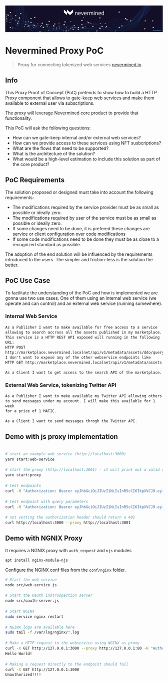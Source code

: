 [![banner](https://raw.githubusercontent.com/nevermined-io/assets/main/images/logo/banner_logo.png)](https://nevermined.io)

# Nevermined Proxy PoC

> Proxy for connecting tokenized web services
> [nevermined.io](https://nevermined.io)

## Info

This Proxy Proof of Concept (PoC) pretends to show how to build a HTTP Proxy component that allows
to gate-keep web services and make them available to external user via subscriptions.

The proxy will leverage Nevermined core product to provide that functionality.

This PoC will ask the following questions:

- How can we gate-keep internal and/or external web services?
- How can we provide access to these services using NFT susbcriptions?
- What are the flows that need to be supported?
- What is the architecture of the solution?
- What would be a high-level estimation to include this solution as part of the core product?

## PoC Requirements

The solution proposed or designed must take into account the following requirements:

- The modifications required by the service provider must be as small as possible or ideally zero.
- The modifications required by user of the service must be as small as possible or ideally zero.
- If some changes need to be done, it is prefered these changes are service or client configuration over code modifications
- If some code modifications need to be done they must be as close to a recognized standard as possible.

The adoption of the end solution will be influenced by the requirements introduced to the users. The simpler and
friction-less is the solution the better.

## PoC Use Case

To facilitate the understanding of the PoC and how is implemented we are gonna use two use cases.
One of them using an internal web service (we operate and can control) and an external web service (running somewhere).

### Internal Web Service

```
As a Publisher I want to make available for free access to a service allowing to search accross all the assets published in my marketplace.
This service is a HTTP REST API exposed will running in the following URL:
HTTP POST http://marketplace.nevermined.localnet/api/v1/metadata/assets/ddo/query
I don't want to expose any of the other webservice endpoints like
HTTP GET http://marketplace.nevermined.localnet/api/v1/metadata/assets

As a Client I want to get access to the search API of the marketplace.
```

### External Web Service, tokenizing Twitter API

```
As a Publisher I want to make available my Twitter API allowing others to send messages under my account. I will make this available for 1 week
for a price of 1 MATIC.

As a Client I want to send messages throgh the Twitter API.
```

## Demo with js proxy implementation

```bash

# start an example web service (http://localhost:3000)
yarn start:web-service

# start the proxy (http://localhost:3001) - it will print out a valid access token
yarn start:proxy

# test endpoints
curl -H "Authorization: Bearer eyJhbGciOiJIUzI1NiIsInR5cCI6IkpXVCJ9.eyJ0YXJnZXQiOiJodHRwOi8vMTI3LjAuMC4xOjMwMDAiLCJpYXQiOjE2NzUyNTMxMTEsImV4cCI6MTY3NTI4MTkxMX0.zXYblmhQRDoTS-PnhImgDH8yFbjFoxjJVD46G0FdW1o" http://localhost:3000 --proxy http://localhost:3001

# test endpoint with query parameters
curl -H "Authorization: Bearer eyJhbGciOiJIUzI1NiIsInR5cCI6IkpXVCJ9.eyJ0YXJnZXQiOiJodHRwOi8vMTI3LjAuMC4xOjMwMDAiLCJpYXQiOjE2NzUyNTMxMTEsImV4cCI6MTY3NTI4MTkxMX0.zXYblmhQRDoTS-PnhImgDH8yFbjFoxjJVD46G0FdW1o" http://localhost:3000/sum?a=1&b=2 --proxy http://localhost:3001

# not setting the authorization header should return a 401
curl http://localhost:3000 --proxy http://localhost:3001
```

## Demo with NGNIX Proxy

It requires a NGNIX proxy with `auth_request` and `njs` modules

```bash
apt install nginx-module-njs
```

Configure the NGINX conf files from the `conf/nginx` folder.

```bash
# Start the web service
node src/web-service.js

# Start the Oauth instrospection server
node src/oauth-server.js

# Start NGINX
sudo service nginx restart

# NGINX logs are available here
sudo tail -f /var/log/nginx/*.log

# Make a HTTP request to the webservice using NGINX as proxy
curl -X GET http://127.0.0.1:3000 --proxy http://127.0.0.1:80 -H "Authorization: Bearer eyJhbGciOiJkaXIiLCJlbmMiOiJBMTI4Q0JDLUhTMjU2In0..TUhN0_EMCB2vDUF1cK1FAw.rFhU4azbNPeiWyhhrpICDmEbvjvYxMRoCR7b9Xbmx3V1e7Wv6HyfrMdJ37IBrxECBbUPeGZZUBa4IHOkwtvOlY9EkTh_OVyIVYA80VnWKB1LpwXUn6oMhxBetues_ToxEQKKi7RgGggAOdk9n9AASOD31rFb2ozbwvSpu7EqyRrexfjBtryzI1SfBkjQARlgw1NBoqMXWBFDiLL4pvR7GpHPPEasNbyOpr9avDtJ9-LXGVl__wYR4E2ksVhzw1QL3zO-l6cPWVzTV8MK_YEmaA.YuDjoCrPVjl19dzCDsn_iQ"
Hello World!

# Making a request directly to the endpoint should fail
curl -X GET http://127.0.0.1:3000
Unauthorized!!!!

```
